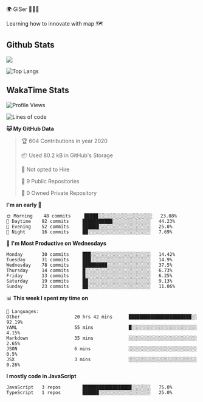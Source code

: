 🌍 GISer 👨🏻‍💻

Learning how to innovate with map 🗺

## Github Stats

![](https://github-readme-stats.vercel.app/api?username=lkcozy&show_icons=true&theme=tokyonight&hide_title=true)

![Top Langs](https://github-readme-stats.vercel.app/api/top-langs/?username=lkcozy&layout=compact&theme=tokyonight)

## WakaTime Stats

<!--START_SECTION:waka-->
![Profile Views](http://img.shields.io/badge/Profile%20Views-50-blue)

![Lines of code](https://img.shields.io/badge/From%20Hello%20World%20I've%20written-300620%20Lines%20of%20code-blue)

**🐱 My GitHub Data** 

> 🏆 604 Contributions in year 2020
 > 
> 📦 Used 80.2 kB in GitHub's Storage 
 > 
> 🚫 Not opted to Hire
 > 
> 📜 9 Public Repositories 
 > 
> 🔑 0 Owned Private Repository 
 > 
**I'm an early 🐤** 

```text
🌞 Morning    48 commits     █████░░░░░░░░░░░░░░░░░░░░   23.08% 
🌆 Daytime    92 commits     ███████████░░░░░░░░░░░░░░   44.23% 
🌃 Evening    52 commits     ██████░░░░░░░░░░░░░░░░░░░   25.0% 
🌙 Night      16 commits     ██░░░░░░░░░░░░░░░░░░░░░░░   7.69%

```
📅 **I'm Most Productive on Wednesdays** 

```text
Monday       30 commits     ███░░░░░░░░░░░░░░░░░░░░░░   14.42% 
Tuesday      31 commits     ███░░░░░░░░░░░░░░░░░░░░░░   14.9% 
Wednesday    78 commits     █████████░░░░░░░░░░░░░░░░   37.5% 
Thursday     14 commits     █░░░░░░░░░░░░░░░░░░░░░░░░   6.73% 
Friday       13 commits     █░░░░░░░░░░░░░░░░░░░░░░░░   6.25% 
Saturday     19 commits     ██░░░░░░░░░░░░░░░░░░░░░░░   9.13% 
Sunday       23 commits     ██░░░░░░░░░░░░░░░░░░░░░░░   11.06%

```


📊 **This week I spent my time on** 

```text
💬 Languages: 
Other                    20 hrs 42 mins      ███████████████████████░░   92.19% 
YAML                     55 mins             █░░░░░░░░░░░░░░░░░░░░░░░░   4.15% 
Markdown                 35 mins             ░░░░░░░░░░░░░░░░░░░░░░░░░   2.65% 
JSON                     6 mins              ░░░░░░░░░░░░░░░░░░░░░░░░░   0.5% 
JSX                      3 mins              ░░░░░░░░░░░░░░░░░░░░░░░░░   0.26%

```

**I mostly code in JavaScript** 

```text
JavaScript   3 repos        ██████████████████░░░░░░░   75.0% 
TypeScript   1 repos        ██████░░░░░░░░░░░░░░░░░░░   25.0%

```



<!--END_SECTION:waka-->
